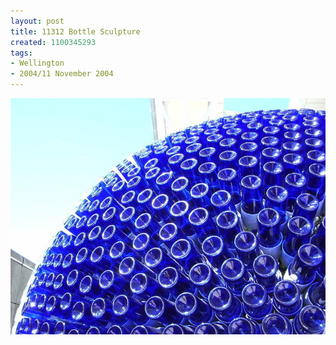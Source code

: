 ```yaml
---
layout: post
title: 11312 Bottle Sculpture
created: 1100345293
tags:
- Wellington
- 2004/11 November 2004
---
```


<img src="/image/images/11312_bottle_sculpture-1501.jpg"/>

